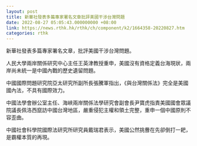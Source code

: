 ```yaml
---
layout: post
title: 新華社發表多篇專家署名文章批評美國干涉台灣問題
date: 2022-08-27 05:05:43.000000000 +08:00
link: https://news.rthk.hk/rthk/ch/component/k2/1664358-20220827.htm
categories: rthk
---
```


新華社發表多篇專家署名文章，批評美國干涉台灣問題。

人民大學兩岸關係研究中心主任王英津教授重申，美國沒有資格定義台海現狀，兩岸尚未統一是中國內戰的歷史遺留問題。

中國國際問題研究院亞太研究所副所長張騰軍指出，《與台灣關係法》完全是美國國內法，不具有國際效力。

中國法學會辦公室主任、海峽兩岸關係法學研究會副會長尹寶虎指責美國國會眾議院議長佩洛西竄訪中國台灣地區，嚴重侵犯主權和領土完整，重申一個中國原則不容歪曲。

中國社會科學院國際法研究所研究員戴瑞君表示，美國公然挑釁在先卻倒打一耙，是霸權本質的再現。
